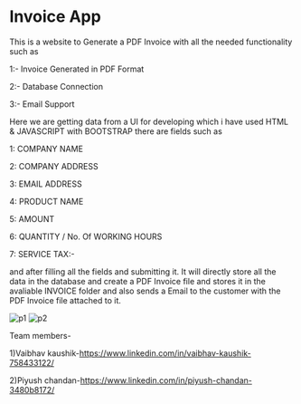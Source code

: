 # Invoice App

This is a website to Generate a PDF Invoice with all the needed functionality such as

1:- Invoice Generated in PDF Format 

2:- Database Connection 

3:- Email Support

Here we are getting data from a UI for developing which i have used HTML & JAVASCRIPT with BOOTSTRAP there are fields such as

1: COMPANY NAME 

2:  COMPANY ADDRESS 

3:  EMAIL ADDRESS 

4:  PRODUCT NAME 

5:  AMOUNT 

6: QUANTITY / No. Of WORKING HOURS 

7: SERVICE TAX:-

and after filling all the fields and submitting it. It will directly store all the data in the database and create a PDF Invoice file and stores it in the avaliable INVOICE 
folder and also sends a Email to the customer with the PDF Invoice file attached to it.


![p1](https://user-images.githubusercontent.com/51160116/140770414-1b9e89eb-f61c-4f63-9a0e-5d45f34b37c7.PNG)
![p2](https://user-images.githubusercontent.com/51160116/140770436-4ac27843-989f-47da-b65e-e6c03cf52e89.PNG)




Team members-

1)Vaibhav kaushik-https://www.linkedin.com/in/vaibhav-kaushik-758433122/


2)Piyush chandan-https://www.linkedin.com/in/piyush-chandan-3480b8172/
